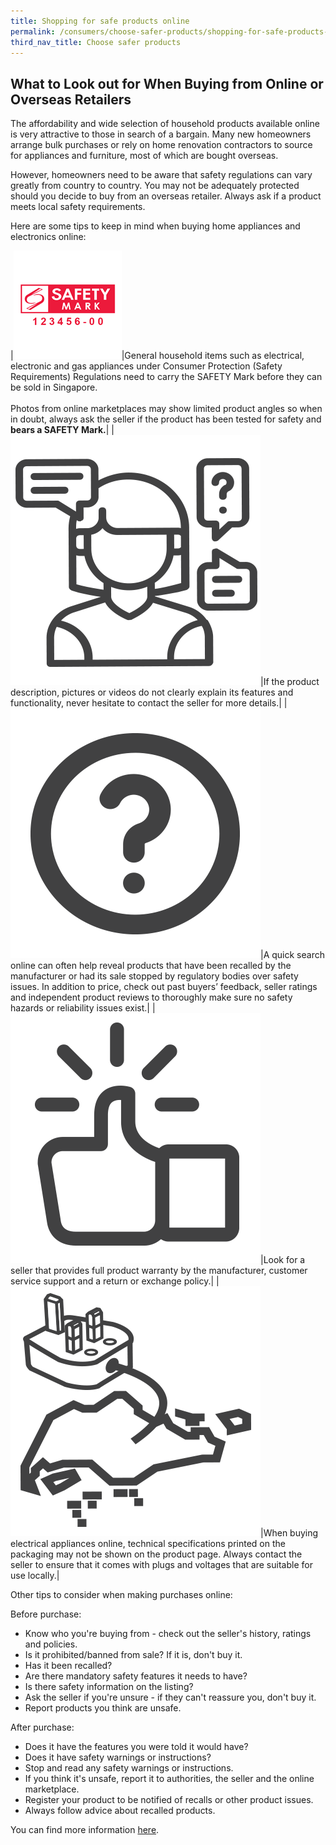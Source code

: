 ```yaml
---
title: Shopping for safe products online
permalink: /consumers/choose-safer-products/shopping-for-safe-products-online/
third_nav_title: Choose safer products
---
```

## What to Look out for When Buying from Online or Overseas Retailers
The affordability and wide selection of household products available online is very attractive to those in search of a bargain. Many new homeowners arrange bulk purchases or rely on home renovation contractors to source for appliances and furniture, most of which are bought overseas.

However, homeowners need to be aware that safety regulations can vary greatly from country to country. You may not be adequately protected should you decide to buy from an overseas retailer. Always ask if a product meets local safety requirements.

Here are some tips to keep in mind when buying home appliances and electronics online:

|![check for safety mark](/images/consumers/choose-safer-products/shopping-online/check-for-the-safety-mark.png)|General household items such as electrical, electronic and gas appliances under Consumer Protection (Safety Requirements) Regulations need to carry the SAFETY Mark before they can be sold in Singapore.<br><br> Photos from online marketplaces may show limited product angles so when in doubt, always ask the seller if the product has been tested for safety and **bears a SAFETY Mark.**|
|![ask questions](/images/consumers/choose-safer-products/shopping-online/ask-questions.png)|If the product description, pictures or videos do not clearly explain its features and functionality, never hesitate to contact the seller for more details.|
|![do your homework](/images/consumers/choose-safer-products/shopping-online/do-your-homework.png)|A quick search online can often help reveal products that have been recalled by the manufacturer or had its sale stopped by regulatory bodies over safety issues. In addition to price, check out past buyers’ feedback, seller ratings and independent product reviews to thoroughly make sure no safety hazards or reliability issues exist.|
|![buy from official stores or reputable online marketplaces](/images/consumers/choose-safer-products/shopping-online/buy-from-official-stores-or-reputable-online-marketplaces.png)|Look for a seller that provides full product warranty by the manufacturer, customer service support and a return or exchange policy.|
|![is it designed for use in singapore](/images/consumers/choose-safer-products/shopping-online/is-it-designed-for-use-in-singapore.png)|When buying electrical appliances online, technical specifications printed on the packaging may not be shown on the product page. Always contact the seller to ensure that it comes with plugs and voltages that are suitable for use locally.|

Other tips to consider when making purchases online:

Before purchase:

* Know who you're buying from - check out the seller's history, ratings and policies.
* Is it prohibited/banned from sale? If it is, don't buy it.
* Has it been recalled?
* Are there mandatory safety features it needs to have?
* Is there safety information on the listing?
* Ask the seller if you're unsure - if they can't reassure you, don't buy it.
* Report products you think are unsafe.

After purchase:

* Does it have the features you were told it would have?
* Does it have safety warnings or instructions?
* Stop and read any safety warnings or instructions.
* If you think it's unsafe, report it to authorities, the seller and the online marketplace.
* Register your product to be notified of recalls or other product issues.
* Always follow advice about recalled products.

You can find more information [here](http://www.oecd.org/digital/consumer/put-product-safety-first).